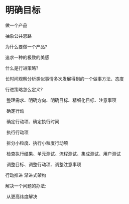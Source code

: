 # 明确目标

做一个产品

抽象公共思路



为什么要做一个产品?

追求一种的极致的美感



什么是行进策略?

长时间观察分析类似事情多次发展得到的一个做事方法、态度



行进策略怎么定义?

​	整理需求、明确方向、明确目标、精细化目标、注意事项

​	确定行动

​		确定行动项、确定执行时间

​	执行行动项

​		拆分小粒度、执行小粒度行动项

​		检查执行结果、单元测试、流程测试、集成测试、用户测试

​		调整目标、调整行动项、调整注意事项



行动推进
	渐进式架构



解决一个问题的办法:

​	从更高纬度解决



